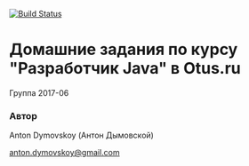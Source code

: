 [![Build Status](https://travis-ci.org/antondym/otus-java-2017-06-antondym.svg?branch=master)](https://travis-ci.org/antondym/otus-java-2017-06-antondym)

# Домашние задания по курсу "Разработчик Java" в Otus.ru
Группа 2017-06

### Автор 
Anton Dymovskoy (Антон Дымовской)

anton.dymovskoy@gmail.com
